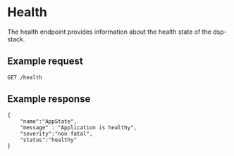 <!---
 * Copyright © 2021 - 2022 Swiss National Data and Service Center for the Humanities and/or DaSCH Service Platform contributors.
 * SPDX-License-Identifier: Apache-2.0
-->

# Health

The health endpoint provides information about the health state of the dsp-stack.


## Example request
`GET /health`


## Example response
```
{
    "name":"AppState",
    "message" : "Application is healthy",
    "severity":"non fatal",
    "status":"healthy"
}
```
